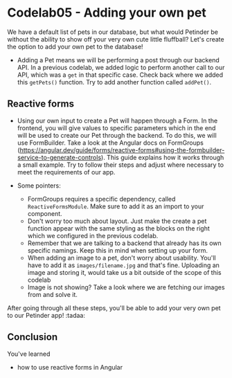 # Codelab05 - Adding your own pet

We have a default list of pets in our database, but what would Petinder be without the ability to show off your very own cute little fluffball? Let's create the option to
add your own pet to the database!

- Adding a Pet means we will be performing a post through our backend API. In a previous codelab, we added logic to perform another call to our API, which was a ``get`` in that specific case.
Check back where we added this ``getPets()`` function. Try to add another function called ``addPet()``.
  
## Reactive forms  
- Using our own input to create a Pet will happen through a Form. In the frontend, you will give values to specific parameters which in the end will be used to create our Pet through the backend. 
To do this, we will use FormBuilder. Take a look at the Angular docs on FormGroups (https://angular.dev/guide/forms/reactive-forms#using-the-formbuilder-service-to-generate-controls). This guide explains how it works through a small example. Try to follow their
  steps and adjust where necessary to meet the requirements of our app. 
  
  
- Some pointers:
    * FormGroups requires a specific dependency, called ``ReactiveFormsModule``. Make sure to add it as an import to your component.
    * Don't worry too much about layout. Just make the create a pet function appear with the same styling as the blocks on the right which we configured in the previous codelab.  
    * Remember that we are talking to a backend that already has its own specific namings. Keep this in mind when setting up your form.
    * When adding an image to a pet, don't worry about usability. You'll have to add it as ``images/filename.jpg`` and that's fine. Uploading an image and storing it, would take us a bit outside of the scope of this codelab
    * Image is not showing? Take a look where we are fetching our images from and solve it.
    

After going through all these steps, you'll be able to add your very own pet to our Petinder app! :tadaa:

## Conclusion
You've learned
- how to use reactive forms in Angular

